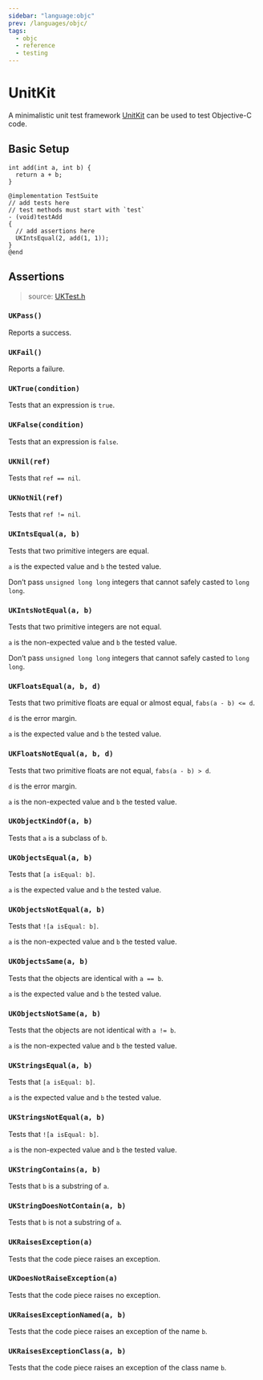 ```yaml
---
sidebar: "language:objc"
prev: /languages/objc/
tags:
  - objc
  - reference
  - testing
---
```


# UnitKit

<!--
TODO: Group assertions
TODO: Add tutorial and link to it
TODO: Add any recipes and link to them
-->

A minimalistic unit test framework [UnitKit](https://github.com/etoile/UnitKit) can be used to test Objective-C code.

## Basic Setup

```objc
int add(int a, int b) {
  return a + b;
}
```

```objc
@implementation TestSuite
// add tests here
// test methods must start with `test`
- (void)testAdd
{
  // add assertions here
  UKIntsEqual(2, add(1, 1));
}
@end
```

## Assertions

> source: [UKTest.h](https://github.com/etoile/UnitKit/blob/master/FrameworkSource/UKTest.h)

### `UKPass()`

Reports a success.

### `UKFail()`

Reports a failure.

### `UKTrue(condition)`

Tests that an expression is `true`.

### `UKFalse(condition)`

Tests that an expression is `false`.

### `UKNil(ref)`

Tests that `ref == nil`.

### `UKNotNil(ref)`

Tests that `ref != nil`.

### `UKIntsEqual(a, b)`

Tests that two primitive integers are equal.

`a` is the expected value and `b` the tested value.

Don’t pass `unsigned long long` integers that cannot safely casted to `long long`.

### `UKIntsNotEqual(a, b)`

Tests that two primitive integers are not equal.

`a` is the non-expected value and `b` the tested value.

Don’t pass `unsigned long long` integers that cannot safely casted to `long long`.

### `UKFloatsEqual(a, b, d)`

Tests that two primitive floats are equal or almost equal, `fabs(a - b) <= d`.

`d` is the error margin.

`a` is the expected value and `b` the tested value.

### `UKFloatsNotEqual(a, b, d)`

Tests that two primitive floats are not equal, `fabs(a - b) > d`.

`d` is the error margin.

`a` is the non-expected value and `b` the tested value.

### `UKObjectKindOf(a, b)`

Tests that `a` is a subclass of `b`.

### `UKObjectsEqual(a, b)`

Tests that `[a isEqual: b]`.

`a` is the expected value and `b` the tested value.

### `UKObjectsNotEqual(a, b)`

Tests that `![a isEqual: b]`.

`a` is the non-expected value and `b` the tested value.

### `UKObjectsSame(a, b)`

Tests that the objects are identical with `a == b`.

`a` is the expected value and `b` the tested value.

### `UKObjectsNotSame(a, b)`

Tests that the objects are not identical with `a != b`.

`a` is the non-expected value and `b` the tested value.

### `UKStringsEqual(a, b)`

Tests that `[a isEqual: b]`.

`a` is the expected value and `b` the tested value.

### `UKStringsNotEqual(a, b)`

Tests that `![a isEqual: b]`.

`a` is the non-expected value and `b` the tested value.

### `UKStringContains(a, b)`

Tests that `b` is a substring of `a`.

### `UKStringDoesNotContain(a, b)`

Tests that `b` is not a substring of `a`.

### `UKRaisesException(a)`

Tests that the code piece raises an exception.

### `UKDoesNotRaiseException(a)`

Tests that the code piece raises no exception.

### `UKRaisesExceptionNamed(a, b)`

Tests that the code piece raises an exception of the name `b`.

### `UKRaisesExceptionClass(a, b)`

Tests that the code piece raises an exception of the class name `b`.
